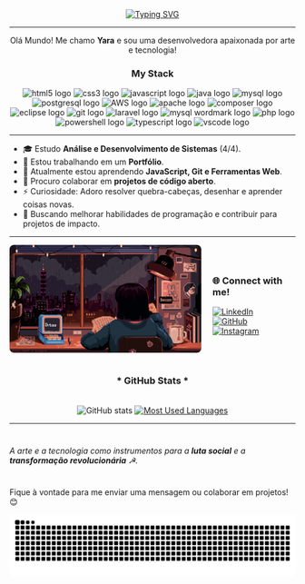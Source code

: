 <div align="center">
  <a href="https://git.io/typing-svg">
    <img src="https://readme-typing-svg.demolab.com?font=Fira+Code&weight=500&size=22&pause=1000&color=EEEEEE&center=true&vCenter=true&random=false&width=524&lines=%E2%8A%B9+Welcome+to+my+profile!+%CB%99%E1%B5%95%CB%99+%E2%8A%B9+" alt="Typing SVG">
  </a>
</div>

---

 <div align="center">
Olá Mundo! Me chamo <strong>Yara</strong> e sou uma desenvolvedora apaixonada por arte e tecnologia!  
 </div>

  <!-- My Stack à direita -->
  <div align="center">
    <h3>My Stack</h3>
    <img src="https://cdn.jsdelivr.net/gh/devicons/devicon/icons/html5/html5-original.svg" height="25" width="40" alt="html5 logo" />
    <img src="https://cdn.jsdelivr.net/gh/devicons/devicon/icons/css3/css3-original.svg" height="25" width="40" alt="css3 logo" />
    <img src="https://cdn.jsdelivr.net/gh/devicons/devicon/icons/javascript/javascript-plain.svg" height="25" width="40" alt="javascript logo" />
    <img src="https://cdn.jsdelivr.net/gh/devicons/devicon/icons/java/java-original.svg" height="25" width="40" alt="java logo" />
    <img src="https://cdn.jsdelivr.net/gh/devicons/devicon/icons/mysql/mysql-original.svg" height="25" width="40" alt="mysql logo" />
    <img src="https://cdn.jsdelivr.net/gh/devicons/devicon/icons/postgresql/postgresql-original.svg" height="25" width="40" alt="postgresql logo" />
    <img src="https://cdn.jsdelivr.net/gh/devicons/devicon/icons/amazonwebservices/amazonwebservices-original-wordmark.svg" height="25" width="40" alt="AWS logo" />
    <img src="https://cdn.jsdelivr.net/gh/devicons/devicon/icons/apache/apache-plain.svg" height="25" width="40" alt="apache logo" />
    <img src="https://cdn.jsdelivr.net/gh/devicons/devicon/icons/composer/composer-original.svg" height="25" width="40" alt="composer logo" />
    <img src="https://cdn.jsdelivr.net/gh/devicons/devicon/icons/eclipse/eclipse-original-wordmark.svg" height="25" width="40" alt="eclipse logo" />
    <img src="https://cdn.jsdelivr.net/gh/devicons/devicon/icons/git/git-original.svg" height="25" width="40" alt="git logo" />
    <img src="https://cdn.jsdelivr.net/gh/devicons/devicon/icons/laravel/laravel-original.svg" height="25" width="40" alt="laravel logo" />
    <img src="https://cdn.jsdelivr.net/gh/devicons/devicon/icons/mysql/mysql-original-wordmark.svg" height="25" width="40" alt="mysql wordmark logo" />
    <img src="https://cdn.jsdelivr.net/gh/devicons/devicon/icons/php/php-original.svg" height="25" width="40" alt="php logo" />
    <img src="https://cdn.jsdelivr.net/gh/devicons/devicon/icons/powershell/powershell-original.svg" height="25" width="40" alt="powershell logo" />
    <img src="https://cdn.jsdelivr.net/gh/devicons/devicon/icons/typescript/typescript-original.svg" height="25" width="40" alt="typescript logo" />
    <img src="https://cdn.jsdelivr.net/gh/devicons/devicon/icons/vscode/vscode-original.svg" height="25" width="40" alt="vscode logo" />
  </div>

---

- 🎓 Estudo **Análise e Desenvolvimento de Sistemas** (4/4).  
- 🔭 Estou trabalhando em um **Portfólio**.  
- 🌱 Atualmente estou aprendendo **JavaScript, Git e Ferramentas Web**.  
- 👯 Procuro colaborar em **projetos de código aberto**.  
- ⚡ Curiosidade: Adoro resolver quebra-cabeças, desenhar e aprender coisas novas.  
- 🎯 Buscando melhorar habilidades de programação e contribuir para projetos de impacto.  

---

<div style="display: flex; align-items: center;">
    <img src="study.gif" alt="GIF de estudo" height="190px" style="border-radius: 8px;">
    <div style="display: flex; flex-direction: column; margin-left: 20px;">
        <h3>🌐 Connect with me!</h3>
        <a href="https://www.linkedin.com/in/yara-rosa-dev" target="_blank">
            <img src="https://img.shields.io/badge/LinkedIn-000?style=for-the-badge&logo=linkedin&logoColor=EEEEEE" alt="LinkedIn">
        </a>
        <a href="https://github.com/yararosasilva" target="_blank">
            <img src="https://img.shields.io/badge/GitHub-000?style=for-the-badge&logo=github&logoColor=EEEEEE" alt="GitHub">
        </a>
        <a href="https://instagram.com/ynharaart" target="_blank">
            <img src="https://img.shields.io/badge/Instagram-000?style=for-the-badge&logo=instagram&logoColor=EEEEEE" alt="Instagram">
        </a>
    </div>
</div>





#

<div style="text-align: center;" align="center">
  <h3>* GitHub Stats *</h3>
  <br>
  <img src="https://github-readme-stats-git-masterrstaa-rickstaa.vercel.app/api?username=yarazip&hide_title=true&show_icons=true&include_all_commits=false&count_private=true&line_height=25&hide=issues&bg_color=000&title_color=EEEEEE&text_color=FFF&border_radius=3&border_color=EEEEEE&icon_color=EEEEEE&theme=jolly" alt="GitHub stats">

  <a href="https://github.com/yarazip/github-readme-stats">
    <img src="https://github-readme-stats-git-masterrstaa-rickstaa.vercel.app/api/top-langs/?username=yarazip&line_height=10&card_width=290&layout=compact&hide_title=false&count_private=true&langs_count=4&show_icons=true&title_color=EEEEEE&hide=html,scss,less&bg_color=000&text_color=8B8B8B&border_radius=3&border_color=EEEEEE&count_private=true" alt="Most Used Languages">
  </a>
</div>

---

#

_A arte e a tecnologia como instrumentos para a **luta social** e a **transformação revolucionária** ☭._

#

Fique à vontade para me enviar uma mensagem ou colaborar em projetos! 😊

<picture align="center">
  <source media="(prefers-color-scheme: dark)" srcset="https://raw.githubusercontent.com/yarazip/yarazip/output/github-contribution-grid-snake-dark.svg">
  <source media="(prefers-color-scheme: light)" srcset="https://raw.githubusercontent.com/yarazip/yarazip/output/github-contribution-grid-snake-dark.svg">
  <img align="center" alt="github contribution grid snake animation" src="https://raw.githubusercontent.com/yarazip/yarazip/output/github-contribution-grid-snake.svg">
</picture>

